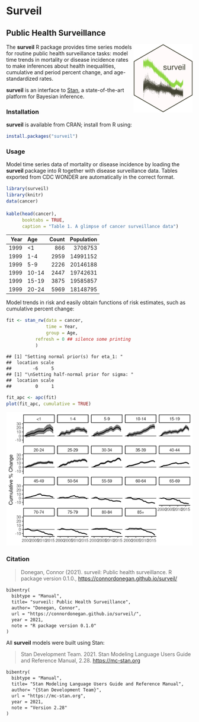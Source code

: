 <!-- README.md is generated from README.Rmd. Please edit that file -->

Surveil
=======

Public Health Surveillance
--------------------------

<img src="man/figures/logo.png" align="right" width="160" />

The **surveil** R package provides time series models for routine public
health surveillance tasks: model time trends in mortality or disease
incidence rates to make inferences about health inequalities, cumulative
and period percent change, and age-standardized rates.

**surveil** is an interface to [Stan](https://mc-stan.org), a
state-of-the-art platform for Bayesian inference.

### Installation

**surveil** is available from CRAN; install from R using:

``` r
install.packages("surveil")
```

### Usage

Model time series data of mortality or disease incidence by loading the
**surveil** package into R together with disease surveillance data.
Tables exported from CDC WONDER are automatically in the correct format.

``` r
library(surveil)
library(knitr)
data(cancer)

kable(head(cancer), 
      booktabs = TRUE,
      caption = "Table 1. A glimpse of cancer surveillance data")
```

|  Year| Age   |  Count|  Population|
|-----:|:------|------:|-----------:|
|  1999| &lt;1 |    866|     3708753|
|  1999| 1-4   |   2959|    14991152|
|  1999| 5-9   |   2226|    20146188|
|  1999| 10-14 |   2447|    19742631|
|  1999| 15-19 |   3875|    19585857|
|  1999| 20-24 |   5969|    18148795|

Model trends in risk and easily obtain functions of risk estimates, such
as cumulative percent change:

``` r
fit <- stan_rw(data = cancer,
               time = Year,
               group = Age,
           refresh = 0 ## silence some printing
           )
```

    ## [1] "Setting normal prior(s) for eta_1: "
    ##  location scale
    ##        -6     5
    ## [1] "\nSetting half-normal prior for sigma: "
    ##  location scale
    ##         0     1

``` r
fit_apc <- apc(fit)
plot(fit_apc, cumulative = TRUE)
```

![](README_files/figure-markdown_github/unnamed-chunk-3-1.png)

### Citation

> Donegan, Connor (2021). surveil: Public health surveillance. R package
> version 0.1.0.,
> <a href="https://connordonegan.github.io/surveil/" class="uri">https://connordonegan.github.io/surveil/</a>

    bibentry(
      bibtype = "Manual",
      title= "surveil: Public Health Surveillance",
      author= "Donegan, Connor",
      url = "https://connordonegan.github.io/surveil/",
      year = 2021,
      note = "R package version 0.1.0"
    )

All **surveil** models were built using Stan:

> Stan Development Team. 2021. Stan Modeling Language Users Guide and
> Reference Manual, 2.28.
> <a href="https://mc-stan.org" class="uri">https://mc-stan.org</a>

    bibentry(
      bibtype = "Manual",
      title= "Stan Modeling Language Users Guide and Reference Manual",
      author= "{Stan Development Team}",
      url = "https://mc-stan.org",
      year = 2021,
      note = "Version 2.28"
    )
